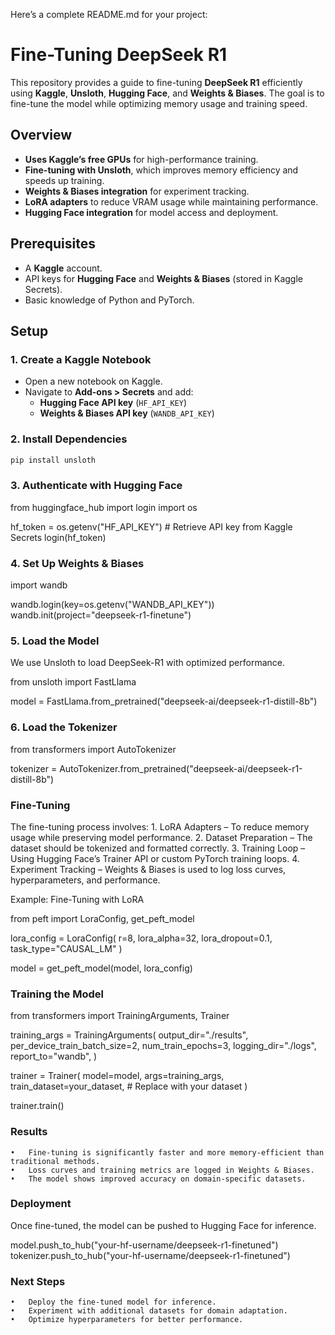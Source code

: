 Here’s a complete README.md for your project:

# Fine-Tuning DeepSeek R1

This repository provides a guide to fine-tuning **DeepSeek R1** efficiently using **Kaggle**, **Unsloth**, **Hugging Face**, and **Weights & Biases**. The goal is to fine-tune the model while optimizing memory usage and training speed.

## Overview

- **Uses Kaggle’s free GPUs** for high-performance training.
- **Fine-tuning with Unsloth**, which improves memory efficiency and speeds up training.
- **Weights & Biases integration** for experiment tracking.
- **LoRA adapters** to reduce VRAM usage while maintaining performance.
- **Hugging Face integration** for model access and deployment.

## Prerequisites

- A **Kaggle** account.
- API keys for **Hugging Face** and **Weights & Biases** (stored in Kaggle Secrets).
- Basic knowledge of Python and PyTorch.

## Setup

### 1. Create a Kaggle Notebook

- Open a new notebook on Kaggle.
- Navigate to **Add-ons > Secrets** and add:
  - **Hugging Face API key** (`HF_API_KEY`)
  - **Weights & Biases API key** (`WANDB_API_KEY`)

### 2. Install Dependencies

```bash
pip install unsloth
```

### 3. Authenticate with Hugging Face

from huggingface_hub import login
import os

hf_token = os.getenv("HF_API_KEY")  # Retrieve API key from Kaggle Secrets
login(hf_token)

### 4. Set Up Weights & Biases

import wandb

wandb.login(key=os.getenv("WANDB_API_KEY"))
wandb.init(project="deepseek-r1-finetune")

### 5. Load the Model

We use Unsloth to load DeepSeek-R1 with optimized performance.

from unsloth import FastLlama

model = FastLlama.from_pretrained("deepseek-ai/deepseek-r1-distill-8b")

### 6. Load the Tokenizer

from transformers import AutoTokenizer

tokenizer = AutoTokenizer.from_pretrained("deepseek-ai/deepseek-r1-distill-8b")

### Fine-Tuning

The fine-tuning process involves:
	1.	LoRA Adapters – To reduce memory usage while preserving model performance.
	2.	Dataset Preparation – The dataset should be tokenized and formatted correctly.
	3.	Training Loop – Using Hugging Face’s Trainer API or custom PyTorch training loops.
	4.	Experiment Tracking – Weights & Biases is used to log loss curves, hyperparameters, and performance.

Example: Fine-Tuning with LoRA

from peft import LoraConfig, get_peft_model

lora_config = LoraConfig(
    r=8, lora_alpha=32, lora_dropout=0.1, task_type="CAUSAL_LM"
)

model = get_peft_model(model, lora_config)

### Training the Model

from transformers import TrainingArguments, Trainer

training_args = TrainingArguments(
    output_dir="./results",
    per_device_train_batch_size=2,
    num_train_epochs=3,
    logging_dir="./logs",
    report_to="wandb",
)

trainer = Trainer(
    model=model,
    args=training_args,
    train_dataset=your_dataset,  # Replace with your dataset
)

trainer.train()

### Results
	•	Fine-tuning is significantly faster and more memory-efficient than traditional methods.
	•	Loss curves and training metrics are logged in Weights & Biases.
	•	The model shows improved accuracy on domain-specific datasets.

### Deployment

Once fine-tuned, the model can be pushed to Hugging Face for inference.

model.push_to_hub("your-hf-username/deepseek-r1-finetuned")
tokenizer.push_to_hub("your-hf-username/deepseek-r1-finetuned")

### Next Steps
	•	Deploy the fine-tuned model for inference.
	•	Experiment with additional datasets for domain adaptation.
	•	Optimize hyperparameters for better performance.

